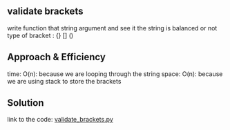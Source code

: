 ## validate brackets

write function that string argument and see it the string is balanced or not type of bracket : {} [] ()

## Approach & Efficiency

time: O(n): because we are looping through the string space: O(n): because we are using stack to store the brackets

## Solution

link to the code: <a href="#validate_brackets.py">validate_brackets.py</a>